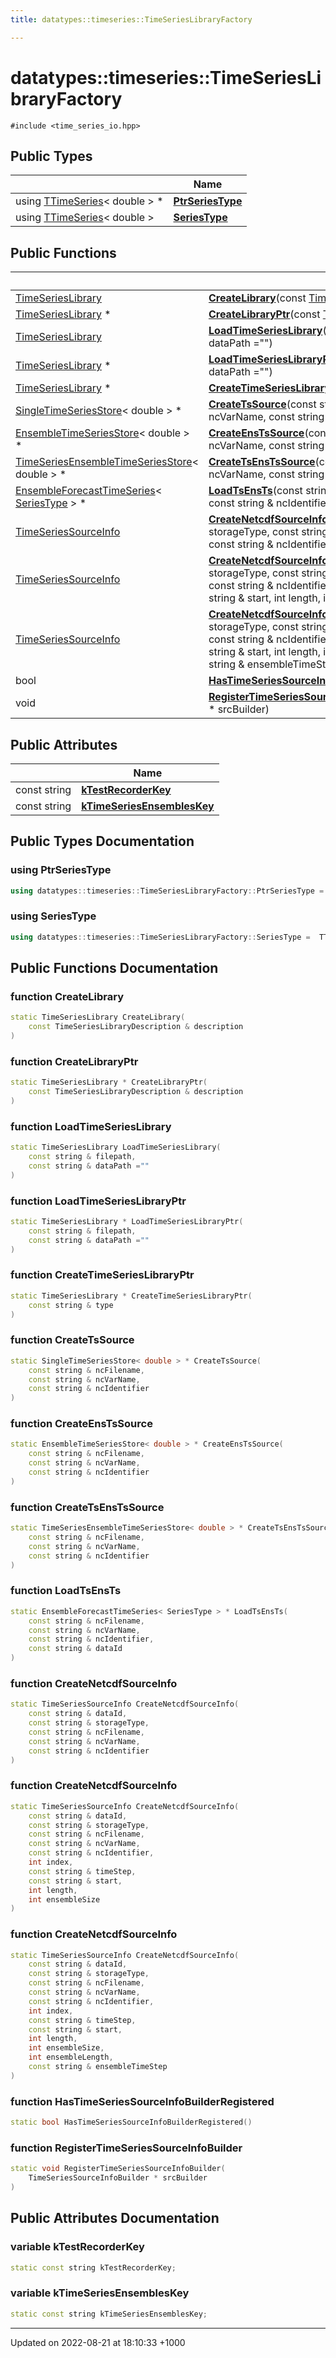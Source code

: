 ```yaml
---
title: datatypes::timeseries::TimeSeriesLibraryFactory

---
```


# datatypes::timeseries::TimeSeriesLibraryFactory






`#include <time_series_io.hpp>`

## Public Types

|                | Name           |
| -------------- | -------------- |
| using [TTimeSeries](/uchronia-ts-doc/cpp/Classes/classdatatypes_1_1timeseries_1_1TTimeSeries/)< double > * | **[PtrSeriesType](/uchronia-ts-doc/cpp/Classes/classdatatypes_1_1timeseries_1_1TimeSeriesLibraryFactory/#using-ptrseriestype)**  |
| using [TTimeSeries](/uchronia-ts-doc/cpp/Classes/classdatatypes_1_1timeseries_1_1TTimeSeries/)< double > | **[SeriesType](/uchronia-ts-doc/cpp/Classes/classdatatypes_1_1timeseries_1_1TimeSeriesLibraryFactory/#using-seriestype)**  |

## Public Functions

|                | Name           |
| -------------- | -------------- |
| [TimeSeriesLibrary](/uchronia-ts-doc/cpp/Classes/classdatatypes_1_1timeseries_1_1TimeSeriesLibrary/) | **[CreateLibrary](/uchronia-ts-doc/cpp/Classes/classdatatypes_1_1timeseries_1_1TimeSeriesLibraryFactory/#function-createlibrary)**(const [TimeSeriesLibraryDescription](/uchronia-ts-doc/cpp/Classes/classdatatypes_1_1timeseries_1_1TimeSeriesLibraryDescription/) & description) |
| [TimeSeriesLibrary](/uchronia-ts-doc/cpp/Classes/classdatatypes_1_1timeseries_1_1TimeSeriesLibrary/) * | **[CreateLibraryPtr](/uchronia-ts-doc/cpp/Classes/classdatatypes_1_1timeseries_1_1TimeSeriesLibraryFactory/#function-createlibraryptr)**(const [TimeSeriesLibraryDescription](/uchronia-ts-doc/cpp/Classes/classdatatypes_1_1timeseries_1_1TimeSeriesLibraryDescription/) & description) |
| [TimeSeriesLibrary](/uchronia-ts-doc/cpp/Classes/classdatatypes_1_1timeseries_1_1TimeSeriesLibrary/) | **[LoadTimeSeriesLibrary](/uchronia-ts-doc/cpp/Classes/classdatatypes_1_1timeseries_1_1TimeSeriesLibraryFactory/#function-loadtimeserieslibrary)**(const string & filepath, const string & dataPath ="") |
| [TimeSeriesLibrary](/uchronia-ts-doc/cpp/Classes/classdatatypes_1_1timeseries_1_1TimeSeriesLibrary/) * | **[LoadTimeSeriesLibraryPtr](/uchronia-ts-doc/cpp/Classes/classdatatypes_1_1timeseries_1_1TimeSeriesLibraryFactory/#function-loadtimeserieslibraryptr)**(const string & filepath, const string & dataPath ="") |
| [TimeSeriesLibrary](/uchronia-ts-doc/cpp/Classes/classdatatypes_1_1timeseries_1_1TimeSeriesLibrary/) * | **[CreateTimeSeriesLibraryPtr](/uchronia-ts-doc/cpp/Classes/classdatatypes_1_1timeseries_1_1TimeSeriesLibraryFactory/#function-createtimeserieslibraryptr)**(const string & type) |
| [SingleTimeSeriesStore](/uchronia-ts-doc/cpp/Classes/classdatatypes_1_1timeseries_1_1SingleTimeSeriesStore/)< double > * | **[CreateTsSource](/uchronia-ts-doc/cpp/Classes/classdatatypes_1_1timeseries_1_1TimeSeriesLibraryFactory/#function-createtssource)**(const string & ncFilename, const string & ncVarName, const string & ncIdentifier) |
| [EnsembleTimeSeriesStore](/uchronia-ts-doc/cpp/Classes/classdatatypes_1_1timeseries_1_1EnsembleTimeSeriesStore/)< double > * | **[CreateEnsTsSource](/uchronia-ts-doc/cpp/Classes/classdatatypes_1_1timeseries_1_1TimeSeriesLibraryFactory/#function-createenstssource)**(const string & ncFilename, const string & ncVarName, const string & ncIdentifier) |
| [TimeSeriesEnsembleTimeSeriesStore](/uchronia-ts-doc/cpp/Classes/classdatatypes_1_1timeseries_1_1TimeSeriesEnsembleTimeSeriesStore/)< double > * | **[CreateTsEnsTsSource](/uchronia-ts-doc/cpp/Classes/classdatatypes_1_1timeseries_1_1TimeSeriesLibraryFactory/#function-createtsenstssource)**(const string & ncFilename, const string & ncVarName, const string & ncIdentifier) |
| [EnsembleForecastTimeSeries](/uchronia-ts-doc/cpp/Namespaces/namespacedatatypes_1_1timeseries/#using-ensembleforecasttimeseries)< [SeriesType](/uchronia-ts-doc/cpp/Classes/classdatatypes_1_1timeseries_1_1TimeSeriesLibraryFactory/#using-seriestype) > * | **[LoadTsEnsTs](/uchronia-ts-doc/cpp/Classes/classdatatypes_1_1timeseries_1_1TimeSeriesLibraryFactory/#function-loadtsensts)**(const string & ncFilename, const string & ncVarName, const string & ncIdentifier, const string & dataId) |
| [TimeSeriesSourceInfo](/uchronia-ts-doc/cpp/Classes/classdatatypes_1_1timeseries_1_1TimeSeriesSourceInfo/) | **[CreateNetcdfSourceInfo](/uchronia-ts-doc/cpp/Classes/classdatatypes_1_1timeseries_1_1TimeSeriesLibraryFactory/#function-createnetcdfsourceinfo)**(const string & dataId, const string & storageType, const string & ncFilename, const string & ncVarName, const string & ncIdentifier) |
| [TimeSeriesSourceInfo](/uchronia-ts-doc/cpp/Classes/classdatatypes_1_1timeseries_1_1TimeSeriesSourceInfo/) | **[CreateNetcdfSourceInfo](/uchronia-ts-doc/cpp/Classes/classdatatypes_1_1timeseries_1_1TimeSeriesLibraryFactory/#function-createnetcdfsourceinfo)**(const string & dataId, const string & storageType, const string & ncFilename, const string & ncVarName, const string & ncIdentifier, int index, const string & timeStep, const string & start, int length, int ensembleSize) |
| [TimeSeriesSourceInfo](/uchronia-ts-doc/cpp/Classes/classdatatypes_1_1timeseries_1_1TimeSeriesSourceInfo/) | **[CreateNetcdfSourceInfo](/uchronia-ts-doc/cpp/Classes/classdatatypes_1_1timeseries_1_1TimeSeriesLibraryFactory/#function-createnetcdfsourceinfo)**(const string & dataId, const string & storageType, const string & ncFilename, const string & ncVarName, const string & ncIdentifier, int index, const string & timeStep, const string & start, int length, int ensembleSize, int ensembleLength, const string & ensembleTimeStep) |
| bool | **[HasTimeSeriesSourceInfoBuilderRegistered](/uchronia-ts-doc/cpp/Classes/classdatatypes_1_1timeseries_1_1TimeSeriesLibraryFactory/#function-hastimeseriessourceinfobuilderregistered)**() |
| void | **[RegisterTimeSeriesSourceInfoBuilder](/uchronia-ts-doc/cpp/Classes/classdatatypes_1_1timeseries_1_1TimeSeriesLibraryFactory/#function-registertimeseriessourceinfobuilder)**([TimeSeriesSourceInfoBuilder](/uchronia-ts-doc/cpp/Classes/classdatatypes_1_1timeseries_1_1TimeSeriesSourceInfoBuilder/) * srcBuilder) |

## Public Attributes

|                | Name           |
| -------------- | -------------- |
| const string | **[kTestRecorderKey](/uchronia-ts-doc/cpp/Classes/classdatatypes_1_1timeseries_1_1TimeSeriesLibraryFactory/#variable-ktestrecorderkey)**  |
| const string | **[kTimeSeriesEnsemblesKey](/uchronia-ts-doc/cpp/Classes/classdatatypes_1_1timeseries_1_1TimeSeriesLibraryFactory/#variable-ktimeseriesensembleskey)**  |

## Public Types Documentation

### using PtrSeriesType

```cpp
using datatypes::timeseries::TimeSeriesLibraryFactory::PtrSeriesType =  TTimeSeries<double>*;
```


### using SeriesType

```cpp
using datatypes::timeseries::TimeSeriesLibraryFactory::SeriesType =  TTimeSeries<double>;
```


## Public Functions Documentation

### function CreateLibrary

```cpp
static TimeSeriesLibrary CreateLibrary(
    const TimeSeriesLibraryDescription & description
)
```


### function CreateLibraryPtr

```cpp
static TimeSeriesLibrary * CreateLibraryPtr(
    const TimeSeriesLibraryDescription & description
)
```


### function LoadTimeSeriesLibrary

```cpp
static TimeSeriesLibrary LoadTimeSeriesLibrary(
    const string & filepath,
    const string & dataPath =""
)
```


### function LoadTimeSeriesLibraryPtr

```cpp
static TimeSeriesLibrary * LoadTimeSeriesLibraryPtr(
    const string & filepath,
    const string & dataPath =""
)
```


### function CreateTimeSeriesLibraryPtr

```cpp
static TimeSeriesLibrary * CreateTimeSeriesLibraryPtr(
    const string & type
)
```


### function CreateTsSource

```cpp
static SingleTimeSeriesStore< double > * CreateTsSource(
    const string & ncFilename,
    const string & ncVarName,
    const string & ncIdentifier
)
```


### function CreateEnsTsSource

```cpp
static EnsembleTimeSeriesStore< double > * CreateEnsTsSource(
    const string & ncFilename,
    const string & ncVarName,
    const string & ncIdentifier
)
```


### function CreateTsEnsTsSource

```cpp
static TimeSeriesEnsembleTimeSeriesStore< double > * CreateTsEnsTsSource(
    const string & ncFilename,
    const string & ncVarName,
    const string & ncIdentifier
)
```


### function LoadTsEnsTs

```cpp
static EnsembleForecastTimeSeries< SeriesType > * LoadTsEnsTs(
    const string & ncFilename,
    const string & ncVarName,
    const string & ncIdentifier,
    const string & dataId
)
```


### function CreateNetcdfSourceInfo

```cpp
static TimeSeriesSourceInfo CreateNetcdfSourceInfo(
    const string & dataId,
    const string & storageType,
    const string & ncFilename,
    const string & ncVarName,
    const string & ncIdentifier
)
```


### function CreateNetcdfSourceInfo

```cpp
static TimeSeriesSourceInfo CreateNetcdfSourceInfo(
    const string & dataId,
    const string & storageType,
    const string & ncFilename,
    const string & ncVarName,
    const string & ncIdentifier,
    int index,
    const string & timeStep,
    const string & start,
    int length,
    int ensembleSize
)
```


### function CreateNetcdfSourceInfo

```cpp
static TimeSeriesSourceInfo CreateNetcdfSourceInfo(
    const string & dataId,
    const string & storageType,
    const string & ncFilename,
    const string & ncVarName,
    const string & ncIdentifier,
    int index,
    const string & timeStep,
    const string & start,
    int length,
    int ensembleSize,
    int ensembleLength,
    const string & ensembleTimeStep
)
```


### function HasTimeSeriesSourceInfoBuilderRegistered

```cpp
static bool HasTimeSeriesSourceInfoBuilderRegistered()
```


### function RegisterTimeSeriesSourceInfoBuilder

```cpp
static void RegisterTimeSeriesSourceInfoBuilder(
    TimeSeriesSourceInfoBuilder * srcBuilder
)
```


## Public Attributes Documentation

### variable kTestRecorderKey

```cpp
static const string kTestRecorderKey;
```


### variable kTimeSeriesEnsemblesKey

```cpp
static const string kTimeSeriesEnsemblesKey;
```


-------------------------------

Updated on 2022-08-21 at 18:10:33 +1000
